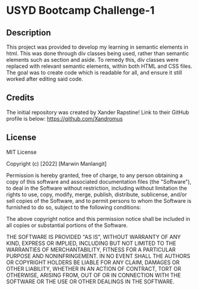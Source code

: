 # USYD Bootcamp Challenge-1

## Description
This project was provided to develop my learning in semantic elements in html. 
This was done through div classes being used, rather than semantic elements such as section and aside. 
To remedy this, div classes were replaced with relevant semantic elements, within both HTML and CSS files. 
The goal was to create code which is readable for all, and ensure it still worked after editing said code. 

## Credits
The initial repository was created by Xander Rapstine!
Link to their GitHub profile is below:
https://github.com/Xandromus

## License
MIT License

Copyright (c) [2022] [Marwin Manlangit]

Permission is hereby granted, free of charge, to any person obtaining a copy
of this software and associated documentation files (the "Software"), to deal
in the Software without restriction, including without limitation the rights
to use, copy, modify, merge, publish, distribute, sublicense, and/or sell
copies of the Software, and to permit persons to whom the Software is
furnished to do so, subject to the following conditions:

The above copyright notice and this permission notice shall be included in all
copies or substantial portions of the Software.

THE SOFTWARE IS PROVIDED "AS IS", WITHOUT WARRANTY OF ANY KIND, EXPRESS OR
IMPLIED, INCLUDING BUT NOT LIMITED TO THE WARRANTIES OF MERCHANTABILITY,
FITNESS FOR A PARTICULAR PURPOSE AND NONINFRINGEMENT. IN NO EVENT SHALL THE
AUTHORS OR COPYRIGHT HOLDERS BE LIABLE FOR ANY CLAIM, DAMAGES OR OTHER
LIABILITY, WHETHER IN AN ACTION OF CONTRACT, TORT OR OTHERWISE, ARISING FROM,
OUT OF OR IN CONNECTION WITH THE SOFTWARE OR THE USE OR OTHER DEALINGS IN THE
SOFTWARE.
